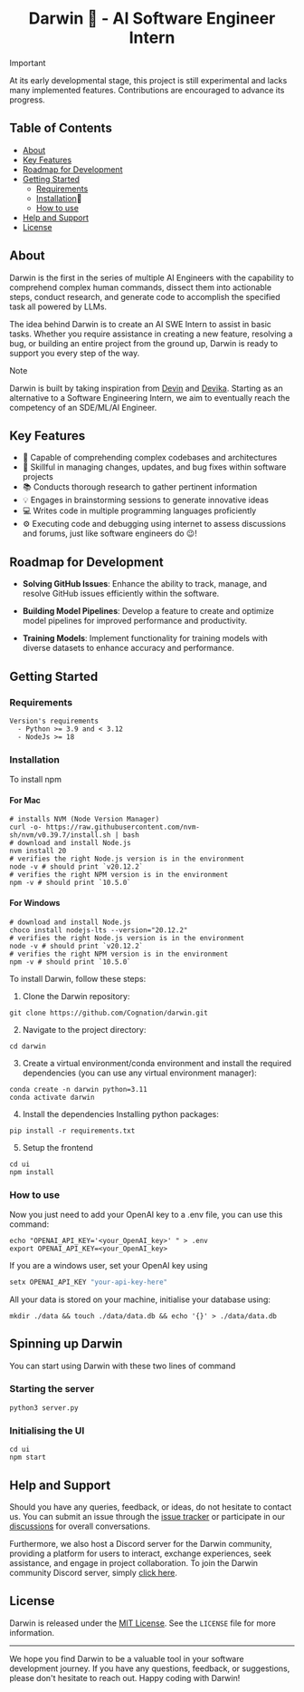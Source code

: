 
<h1 align="center"> Darwin 🤖 - AI Software Engineer Intern</h1>


> [!IMPORTANT]  
> At its early developmental stage, this project is still experimental and lacks many implemented features. Contributions are encouraged to advance its progress.

## Table of Contents

- [About](#about)
- [Key Features](#key-features)
- [Roadmap for Development](#roadmap-for-development)
- [Getting Started](#getting-started)
  - [Requirements](#requirements)
  - [Installation](#installation)🤖
  - [How to use](#how-to-use)
- [Help and Support](#help-and-support)
- [License](#license)

## About

Darwin is the first in the series of multiple AI Engineers with the capability to comprehend complex human commands, dissect them into actionable steps, conduct research, and generate code to accomplish the specified task all powered by LLMs.

The idea behind Darwin is to create an AI SWE Intern to assist in basic tasks. Whether you require assistance in creating a new feature, resolving a bug, or building an entire project from the ground up, Darwin is ready to support you every step of the way.

> [!NOTE]
> Darwin is built by taking inspiration from [Devin](https://www.cognition-labs.com/introducing-devin) and [Devika](https://github.com/stitionai/devika). Starting as an alternative to a Software Engineering Intern, we aim to eventually reach the competency of an SDE/ML/AI Engineer.

## Key Features

- 🧠 Capable of comprehending complex codebases and architectures
- 🔧 Skillful in managing changes, updates, and bug fixes within software projects
- 📚 Conducts thorough research to gather pertinent information
- 💡 Engages in brainstorming sessions to generate innovative ideas
- 💻 Writes code in multiple programming languages proficiently
- ⚙️ Executing code and debugging using internet to assess discussions and forums, just like software engineers do 😉!

## Roadmap for Development

- **Solving GitHub Issues**: Enhance the ability to track, manage, and resolve GitHub issues efficiently within the software.
  
- **Building Model Pipelines**: Develop a feature to create and optimize model pipelines for improved performance and productivity.

- **Training Models**: Implement functionality for training models with diverse datasets to enhance accuracy and performance.


## Getting Started

### Requirements
```
Version's requirements
  - Python >= 3.9 and < 3.12
  - NodeJs >= 18
```

### Installation

To install npm

#### For Mac
```
# installs NVM (Node Version Manager)
curl -o- https://raw.githubusercontent.com/nvm-sh/nvm/v0.39.7/install.sh | bash
# download and install Node.js
nvm install 20
# verifies the right Node.js version is in the environment
node -v # should print `v20.12.2`
# verifies the right NPM version is in the environment
npm -v # should print `10.5.0`
```

#### For Windows
```
# download and install Node.js
choco install nodejs-lts --version="20.12.2"
# verifies the right Node.js version is in the environment
node -v # should print `v20.12.2`
# verifies the right NPM version is in the environment
npm -v # should print `10.5.0`
```

To install Darwin, follow these steps:

1. Clone the Darwin repository:
```
git clone https://github.com/Cognation/darwin.git
```
2. Navigate to the project directory:
```
cd darwin
```
3. Create a virtual environment/conda environment and install the required dependencies (you can use any virtual environment manager):
```
conda create -n darwin python=3.11
conda activate darwin
```

4. Install the dependencies
Installing python packages:
```
pip install -r requirements.txt
```

5. Setup the frontend
```
cd ui
npm install
```

### How to use
Now you just need to add your OpenAI key to a .env file, you can use this command:
```
echo "OPENAI_API_KEY='<your_OpenAI_key>' " > .env
export OPENAI_API_KEY=<your_OpenAI_key>
```
If you are a windows user, set your OpenAI key using
```bash
setx OPENAI_API_KEY "your-api-key-here"
```
All your data is stored on your machine, initialise your database using:
```
mkdir ./data && touch ./data/data.db && echo '{}' > ./data/data.db
```
## Spinning up Darwin
You can start using Darwin with these two lines of command
### Starting the server
```
python3 server.py
```
### Initialising the UI
```
cd ui
npm start
```

## Help and Support

Should you have any queries, feedback, or ideas, do not hesitate to contact us. You can submit an issue through the [issue tracker](https://github.com/_/_/issues) or participate in our [discussions](https://github.com/_/_/discussions) for overall conversations.

Furthermore, we also host a Discord server for the Darwin community, providing a platform for users to interact, exchange experiences, seek assistance, and engage in project collaboration. To join the Darwin community Discord server, simply [click here](https://discord.gg/dY8E6KUd).

## License

Darwin is released under the [MIT License](https://opensource.org/licenses/MIT). See the `LICENSE` file for more information.

---

We hope you find Darwin to be a valuable tool in your software development journey. If you have any questions, feedback, or suggestions, please don't hesitate to reach out. Happy coding with Darwin!